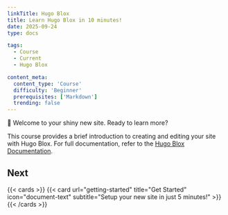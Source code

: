 ```yaml
---
linkTitle: Hugo Blox
title: Learn Hugo Blox in 10 minutes!
date: 2025-09-24
type: docs

tags:
  - Course
  - Current
  - Hugo Blox

content_meta:
  content_type: 'Course'
  difficulty: 'Beginner'
  prerequisites: ['Markdown']
  trending: false
---
```



👋 Welcome to your shiny new site. Ready to learn more?

<!--more-->

This course provides a brief introduction to creating and editing your site with Hugo Blox. For full documentation, refer to the [Hugo Blox Documentation](https://docs.hugoblox.com/).

## Next

{{< cards >}}
  {{< card url="getting-started" title="Get Started" icon="document-text" subtitle="Setup your new site in just 5 minutes!" >}}
{{< /cards >}}

